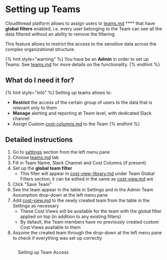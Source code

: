 # Setting up Teams

Cloudthread platform allows to assign users to [teams.md](../fundamentals/settings/teams.md "mention") **** that have **global filters** enabled, i.e. every user belonging to the Team can see all the data filtered without an ability to remove the filtering.

This feature allows to restrict the access to the sensitive data across the complex organizational structure.

{% hint style="warning" %}
You have be an **Admin** in order to set up Teams. See [teams.md](../fundamentals/settings/teams.md "mention") for more details on the functionality.
{% endhint %}

## What do I need it for? <a href="#what-do-i-need-it-for" id="what-do-i-need-it-for"></a>

{% hint style="info" %}
Setting up teams allows to:

* **Restrict** the access of the certain group of users to the data that is relevant only to them
* **Manage** alerting and reporting at Team level, with dedicated Slack channel
* Assign Custom [cost-columns.md](../fundamentals/settings/cost-columns.md "mention") to the Team
{% endhint %}

## Detailed instructions <a href="#detailed-instructions" id="detailed-instructions"></a>

1. Go to [settings](../fundamentals/settings/ "mention") section from the left menu pane
2. Choose [teams.md](../fundamentals/settings/teams.md "mention") tab
3. Fill in Team Name, Slack Channel and Cost Columns (if present)
4. Set up the **global team filter**
   * This filter will appear in [cost-view-library.md](../fundamentals/cost-transparency/cost-view-library.md "mention") under Team Global Filters section, it can be edited in the same as [cost-view.md](../fundamentals/cost-transparency/cost-view.md "mention") are
5. Click "Save Team"
6. See the team appear in the table in Settings and in the Admin Team Assumption drop-down at the left menu pane
7. Add [cost-view.md](../fundamentals/cost-transparency/cost-view.md "mention") to the newly created team from the table in the Settings as necessary
   * These Cost Views will be available for the team with the global filter applied on top (in addition to any existing filters)
   * By default, the Team members have no previously created custom Cost Views available to them
8. Assume the created team through the drop-down at the left menu pane to check if everything was set up correctly

<figure><img src="../.gitbook/assets/managing-team-access_demo.gif" alt=""><figcaption><p>Setting up Team Access</p></figcaption></figure>
